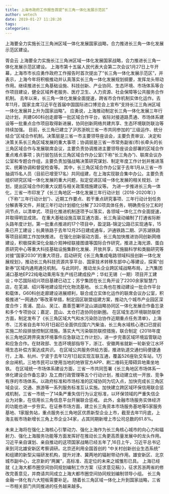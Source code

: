 ```yaml
---
title: 上海市政府工作报告首提“长三角一体化发展示范区”
author: wetech
date: 2019-01-27 11:28:20
tags: 
categories: 
---
```

上海要全力实施长江三角洲区域一体化发展国家战略，合力推进长三角一体化发展示范区建设。
<!-- more -->
胥会云
上海要全力实施长江三角洲区域一体化发展国家战略，合力推进长三角一体化发展示范区建设。
上海市第十五届人民代表大会第二次会议1月27日上午开幕，上海市市长应勇作政府工作报告时首次提出了“长三角一体化发展示范区”，并表示，上海今年将积极推动并认真落实长三角一体化发展规划纲要，发挥龙头带动作用。继续推进长三角基础设施、科技创新、产业协同、生态环境、市场体系等合作项目建设，健全区域养老服务、医疗卫生、人力资源、社会保障等公共服务合作机制。
去年以来，长三角一体化发展全面提速，跨省市合作机制实体化运作。去年11月，国家主席习近平在首届中国国际进口博览会上宣布“支持长江三角洲区域一体化发展并上升为国家战略”。
应勇说，上海推动制定长三角一体化发展三年行动计划，共建G60科创走廊等一批区域合作平台，省际对接道路贯通、市场体系建设等一批重点合作项目取得新进展，协同创新网络共建共享、生态环境联防联治等持续加强。
目前，长三角已建立了沪苏浙皖三省一市共同参加的“三级运作、统分结合”区域合作机制。决策层是三省一市主要领导座谈会，主要负责审议、决定和决策关系长三角区域发展的重大事项；协调层是三省一市常务副省(市)长牵头的长三角区域合作与发展联席会议，主要负责协调推进主要领导座谈会部署的区域合作重点难点事项；执行层包括长三角区域合作办公室(下称“长三角办”)、联席会议办公室和专题合作组，主要负责加强战略决策研究谋划、制定年度工作计划并推进落实、统筹协调和督促检查等。
其中，长三角区域合作办公室于去年1月从三省一市抽调15名人员（目前已增至17名）共同组建，在上海实现联合集中办公。主要负责组织研究区域一体化发展的重大问题，拟定促进区域一体化发展的相关规划、计划，提出区域合作的重大议题与相关政策措施建议等。
为进一步推进长三角一体化，三省一市印发了《长三角地区一体化发展三年行动计划（2018-2020年）》（下称“三年行动计划”）、近期工作要点、若干重点研究事项、三年行动计划任务分解表等文件，并就三年行动计划细化分解了320项具体任务，明确责任分工和时间节点，以清单式、项目化推进机制逐项予以落实，各领域一体化工作全面提速，并取得明显成效。
在重大基础设施互联互通方面，长三角滚动编制了打通省际断头路年度计划，第一批重点推进的17个项目中，盈淀路-锦淀公路已实现通车，15条已开工建设；杭黄铁路于去年12月25日建成通车，沪通铁路二期、沪苏湖铁路等项目前期工作加快推进。
在强化创新驱动方面，长三角加快推进协同创新网络建设，积极探索深化全脑介观神经联接图谱等国际合作研究，推进上海光源、蛋白质研究中心等重大科技基础设施集群化发展、开放共享，实施脑科学和类脑研究等对接“国家2030”的重大项目，启动研究《长三角集成电路领域科技创新一体化发展规划》，推动长三角科技资源共享平台、国家技术转移东部中心等建设，探索“创新券”区域内通用通兑机制。
与此同时，推动龙头企业跨区域战略布局，上汽集团浦口基地EP22纯电动乘用车生产线已建成投产；华虹无锡（一期）项目开工建设；中芯国际绍兴项目基建已动工；苏宁集团在长三角开设了2200余家智慧门店，在芜湖、绍兴等地建设现代化物流基地。
长三角也在推动建设一批合作平台和载体，G60科创走廊建设进展顺利，联合成立实体化运作的联席会议办公室，积极推进“一网通办”等改革举措，制定园区联盟组建方案，推动九个城市产业园区深度合作；青浦、昆山、吴江、嘉善签署环淀山湖战略协同区一体化发展合作备忘录和多个专项协议；嘉定、昆山、太仓打造协同创新圈。
在区域生态环境联防联控方面，制定发布了《长三角区域大气和水污染防治协作近期重点任务清单》，上海市、江苏省自去年10月1日起已全面供应国六汽柴油，长三角水域核心港口已提前实施二阶段排放控制区措施。落实大气污染联防联控措施，联合制定《2018年度长三角地区跨界突发环境事件应急联动工作计划》，进一步完善区域环境监管联动和应急合作。在财政部、生态环境部指导下，浙江、安徽两省就新一轮新安江水环境生态补偿方案达成共识。
在区域公共服务供给方面，推进轨道交通扫码便捷通行，上海、杭州、宁波于去年12月1日起实现互联互通，覆盖526座轨交车站，1万余台闸机，三地市民可以使用当地的地铁官方APP、刷二维码无障碍异地乘坐地铁。
在区域统一市场体系建设方面，三省一市共同签署《长三角地区市场体系一体化建设合作备忘录》及工商行政管理等五个行动计划，推动建立统一开放、竞争有序的市场体系。以政府标准和市场标准的区域协同为切入点，加快完成长三角区域会议、交通、旅游等一系列服务标准互认实施。加快建立跨区域环保信用联合惩戒机制，三省一市统一了14条严重失信行为认定标准，以环保领域的严重失信企业为对象，在信用长三角信息平台开展联合惩戒。
此外，金融市场服务实体经济的功能也进一步夯实。在证券市场方面，建立长三角资本市场服务基地等5家服务基地、1家服务站，重点服务长三角地区优质新型企业上市，截至去年11月底，上海主板市场新增长三角上市企业34家，占其同期新增上市公司总数的61.8%。
 
 
未来上海将在强化上海核心引擎动力、强化上海作为长三角核心城市的向心力和辐射力、强化上海服务功能等方面发挥好在推动长三角更高质量发展中的龙头作用。
习近平亲自谋划、亲自推动的这项国家战略已经五年了,16日上午，习近平总书记来到河北雄安新区考察调研。北京还利用全国首创的 “中关村创新创业生态系统” 和组建的新型尖端研发机构，提升对津、冀两地的辐射带动作用。雄安新区、北京城市副中心，北京新的“两翼”，高标准、高定位的未来之城雏形已具。
上海已经就《上海大都市圈空间协同规划编制工作方案（征求意见稿）》，征求苏浙两省的修改完善意见，并商请共同成立上海大都市圈空间协同规划编制领导小组。
长三角金融一体化有六大短板需要补足。
随着长三角区域一体化上升到国家战略，三省一市相关部门共同推进的任务越来越多。
